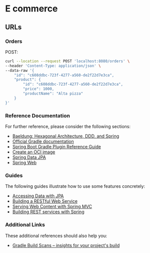 # E commerce

## URLs
### Orders
POST:
````bash
curl --location --request POST 'localhost:8080/orders' \
--header 'Content-Type: application/json' \
--data-raw '{
    "id": "c608ddbc-723f-4277-a560-de2f22d7e3ca",
    "product": {
        "id": "c608ddbc-723f-4277-a560-de2f22d7e3ca",
        "price": 1000,
        "productName": "Alta pizza"
    }
}'
````

### Reference Documentation
For further reference, please consider the following sections:

* [Baeldung: Hexagonal Architecture, DDD, and Spring](https://www.baeldung.com/hexagonal-architecture-ddd-spring)
* [Official Gradle documentation](https://docs.gradle.org)
* [Spring Boot Gradle Plugin Reference Guide](https://docs.spring.io/spring-boot/docs/2.5.1/gradle-plugin/reference/html/)
* [Create an OCI image](https://docs.spring.io/spring-boot/docs/2.5.1/gradle-plugin/reference/html/#build-image)
* [Spring Data JPA](https://docs.spring.io/spring-boot/docs/2.5.1/reference/htmlsingle/#boot-features-jpa-and-spring-data)
* [Spring Web](https://docs.spring.io/spring-boot/docs/2.5.1/reference/htmlsingle/#boot-features-developing-web-applications)

### Guides
The following guides illustrate how to use some features concretely:

* [Accessing Data with JPA](https://spring.io/guides/gs/accessing-data-jpa/)
* [Building a RESTful Web Service](https://spring.io/guides/gs/rest-service/)
* [Serving Web Content with Spring MVC](https://spring.io/guides/gs/serving-web-content/)
* [Building REST services with Spring](https://spring.io/guides/tutorials/bookmarks/)

### Additional Links
These additional references should also help you:

* [Gradle Build Scans – insights for your project's build](https://scans.gradle.com#gradle)

